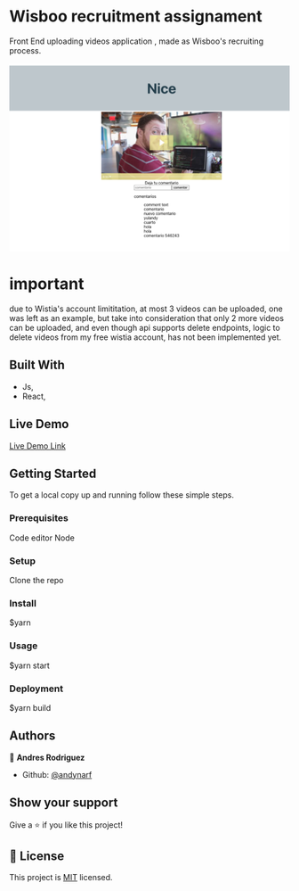 
# Wisboo recruitment assignament

Front End uploading videos application , made as Wisboo's recruiting process.

![screenshot](appSC.png)

# important
due to Wistia's account limititation, at most 3 videos can be uploaded, one was left as an example, but take into consideration that only 2 more videos can be uploaded, and even though api supports delete endpoints, logic to delete videos from my free wistia account, has not been implemented yet.

## Built With

- Js,
- React,

## Live Demo

[Live Demo Link](https://wisboo-assignament.netlify.app/)


## Getting Started

To get a local copy up and running follow these simple steps.

### Prerequisites
Code editor
Node

### Setup
Clone the repo

### Install
$yarn

### Usage
$yarn start 

### Deployment
$yarn build


## Authors

👤 **Andres Rodriguez**

- Github: [@andynarf](https://github.com/andynarf)


## Show your support

Give a ⭐️ if you like this project!


## 📝 License

This project is [MIT](lic.url) licensed.
